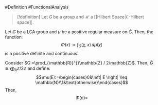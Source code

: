 #Definition #FunctionalAnalysis 

> [!definition]
> Let $G$ be a group and $\mathcal{H}$ a [[Hilbert Space|$\mathbb{C}$-Hilbert space]]. 

Let $G$ be a LCA group and $\mu$ be a positive regular measure on $\widehat{G}$. Then, the function: $$\Phi(x):=\int_{\widehat{G}}^{} (\chi,x) \, d\widehat{\mu}(\chi) $$is a positive definite and continuous. 

Consider $G:=\prod_{\mathbb{R}}^{}\mathbb{Z} / 2\mathbb{Z}$. Then, $\widehat{G}\cong \bigoplus_{\mathbb{R}}\mathbb{Z} / 2\mathbb{Z}$ and define: $$\mu(E):=\begin{cases}0&\left| E \right| \leq \mathbb{N}\\1&\text{otherwise}\end{cases}$$Then, $$\Phi(n)=$$
